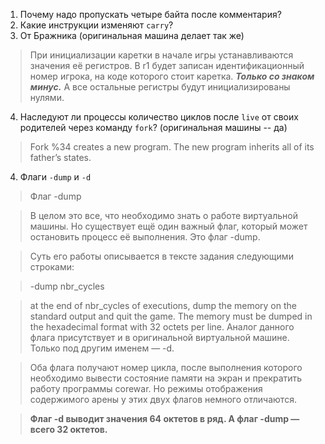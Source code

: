 1. Почему надо пропускать четыре байта после комментария?
2. Какие инструкции изменяют `carry`?
3. От Бражника (оригинальная машина делает так же)

> При инициализации каретки в начале игры устанавливаются значения её регистров. В r1 будет записан идентификационный номер игрока, на коде которого стоит каретка. **_Только со знаком минус._** А все остальные регистры будут инициализированы нулями.

4. Наследуют ли процессы количество циклов после `live` от своих родителей через команду `fork`? (оригинальная машины -- да)

> Fork %34 creates a new program. The new program inherits all of its father’s states.

4. Флаги `-dump` и `-d`

> Флаг -dump

> В целом это все, что необходимо знать о работе виртуальной машины. Но существует ещё один важный флаг, который может остановить процесс её выполнения. Это флаг -dump.

> Суть его работы описывается в тексте задания следующими строками:

> -dump nbr_cycles

> at the end of nbr_cycles of executions, dump the memory on the standard output and quit the game. The memory must be dumped in the hexadecimal format with 32 octets per line.
Аналог данного флага присутствует и в оригинальной виртуальной машине. Только под другим именем — -d.

> Оба флага получают номер цикла, после выполнения которого необходимо вывести состояние памяти на экран и прекратить работу программы corewar. Но режимы отображения содержимого арены у этих двух флагов немного отличаются.

> **Флаг -d выводит значения 64 октетов в ряд. А флаг -dump — всего 32 октетов.**